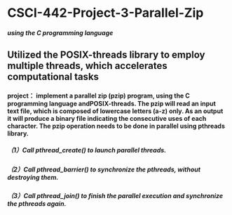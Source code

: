 # CSCI-442-Project-3-Parallel-Zip
##### using the C programming language

## Utilized the POSIX-threads library to employ multiple threads, which accelerates computational tasks 

#### project： implement a parallel zip (pzip) program, using the C programming language andPOSIX-threads. The pzip will read an input text file, which is composed of lowercase letters (a-z) only. As an output it will produce a binary file indicating the consecutive uses of each character. The pzip operation needs to be done in parallel using pthreads library.
##### （1）Call pthread_create() to launch parallel threads.
##### （2）Call pthread_barrier() to synchronize the pthreads, without destroying them.
##### （3）Call pthread_join() to finish the parallel execution and synchronize the pthreads again.
